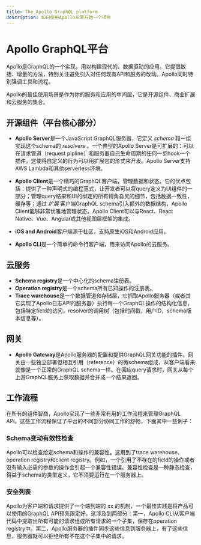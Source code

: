 ```yaml
---
title: The Apollo GraphQL platform
description: 如何使用Apollo从零开始一个项目
---
```


# Apollo GraphQL平台

Apollo是GraphQL的一个实现，用以构建现代的、数据驱动的应用。它提倡敏捷、增量的方法，特别关注避免引入对任何现有API和服务的改动。Apollo同时特别强调工具和流程。

Apollo的最佳使用场景是作为你的服务和应用的中间层，它是开源组件、商业扩展和云服务的集合。

## 开源组件（平台核心部分）

* **Apollo Server**是一个JavaScript GraphQL服务器，它定义 _schema_ 和一组实现这个schema的 _resolvers_ 。一个典型的Apollo Server是可扩展的：可以在请求管道（request pipline）和服务器自己生命周期的任何一步hook一个插件，这使得自定义的行为可以用扩展包的形式来开发。Apollo Server支持AWS Lambda和其他serverless环境。

* **Apollo Client**是一个精巧的GraphQL客户端，管理数据和状态。它的优点包括：提供了一种声明式的编程范式，让开发者可以将query定义为UI组件的一部分；管理query结果和UI的绑定的所有犄角旮旯的细节，包括数据一致性，缓存等；通过 _扩展_ 客户端GraphQL schema引入额外的数据结构，Apollo Client能够非常优雅地管理状态。Apollo Client可以与React、React Native、Vue、Angular或其他视图层框架的集成。

* **iOS and Android**客户端源于社区，支持原生iOS和Android应用。

* **Apollo CLI**是一个简单的命令行客户端，用来访问Apollo的云服务。

## 云服务

* **Schema registry**是一个中心化的schema注册表。
* **Operation registry**是一个schema所有已知操作的注册表。
* **Trace warehouse**是一个数据管道和存储层，它抓取Apollo服务器（或者其它实现了Apollo日志API的服务器）执行每一个GraphQL操作的结构化信息，包括特定field的访问，resolver的调用树（包括时间戳，用户ID，schema版本信息等）。

## 网关

* **Apollo Gateway**是Apollo服务器的配置和提供GraphQL网关功能的插件。网关由一些独立部署但相互引用（reference）的微schema组成，从客户端看来就像是一个正常的GraphQL schema一样。在回应query请求时，网关从每个上游GraphQL服务上获取数据并合并成一个结果返回。

## 工作流程

在所有的组件智商，Apollo实现了一些非常有用的工作流程来管理GraphQL API。这些工作流程保证了平台的不同部分协同工作的舒畅，下面其中一些例子：

### Schema变动有效性检查

Apollo可以检查给定schema和操作的兼容性。这用到了trace warehouse、operation registry和client registry。例如，一个引用了不存在的field的操作或者没有输入必需的参数的操作会引起一个兼容性错误。兼容性检查是一种静态检查，得益于schema的类型定义，它不须要运行在一个服务器上。

### 安全列表

Apollo为客户端和请求提供了一个端到端的 xx 的机制，一个最佳实践是将产品可以使用的GraphQL API预先限定好。这涉及到两部分：第一，Apollo CLI从客户端代码中提取出所有可能的请求组成所有请求的一个子集，保存在operation registry中。第二，Apollo服务器的插件同步这些信息到服务器上，有了这些信息，服务器就可以拒绝所有不在这个子集中的请求。
